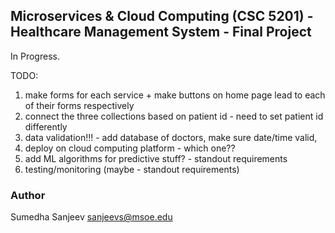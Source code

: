 ## Microservices & Cloud Computing (CSC 5201) - Healthcare Management System - Final Project

In Progress.

TODO:
1. make forms for each service + make buttons on home page lead to each of their forms respectively
2. connect the three collections based on patient id - need to set patient id differently
3. data validation!!! - add database of doctors, make sure date/time valid, 
4. deploy on cloud computing platform - which one??
5. add ML algorithms for predictive stuff? - standout requirements
6. testing/monitoring (maybe - standout requirements)

### Author
Sumedha Sanjeev
sanjeevs@msoe.edu
